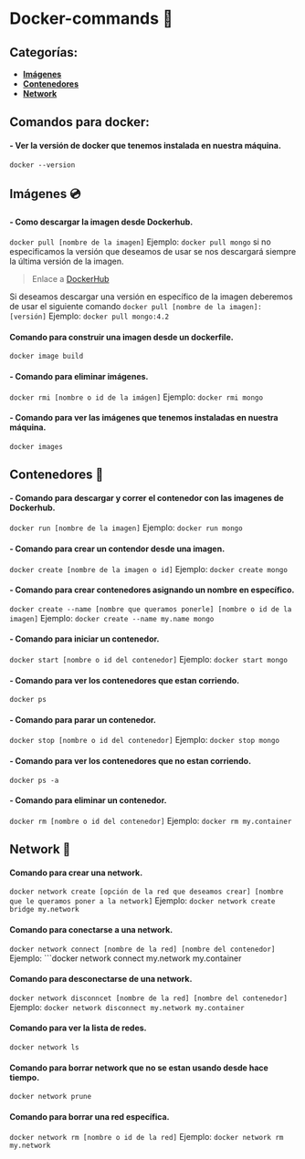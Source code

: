 # Docker-commands :whale:

## Categorías:
- [**Imágenes**](https://github.com/rgdnetwork/Docker/blob/Docker/Comandos.md#im%C3%A1genes-cd)
- [**Contenedores**](https://github.com/rgdnetwork/Docker/blob/Docker/Comandos.md#contenedores-department_store)
- [**Network**](https://github.com/rgdnetwork/Docker/blob/Docker/Comandos.md#network-link)

## Comandos para docker:

#### - Ver la versión de docker que tenemos instalada en nuestra máquina.
```docker --version```

## Imágenes :cd:

#### - Como descargar la imagen desde Dockerhub.
```docker pull [nombre de la imagen]```
Ejemplo: ```docker pull mongo``` si no especificamos la versión que deseamos de usar se nos descargará siempre la última versión de la imagen.

> Enlace a [DockerHub](https://hub.docker.com/)

Si deseamos descargar una versión en específico de la imagen deberemos de usar el siguiente comando ```docker pull [nombre de la imagen]:[versión]```
Ejemplo: ```docker pull mongo:4.2```

#### Comando para construir una imagen desde un dockerfile.
```docker image build```

#### - Comando para eliminar imágenes.
```docker rmi [nombre o id de la imágen]```
Ejemplo: ```docker rmi mongo```

#### - Comando para ver las imágenes que tenemos instaladas en nuestra máquina.
```docker images```

## Contenedores :department_store:

#### - Comando para descargar y correr el contenedor con las imagenes de Dockerhub.
```docker run [nombre de la imagen]``` 
Ejemplo: ```docker run mongo```

#### - Comando para crear un contendor desde una imagen.
```docker create [nombre de la imagen o id]``` Ejemplo: ```docker create mongo```

#### - Comando para crear contenedores asignando un nombre en específico.
```docker create --name [nombre que queramos ponerle] [nombre o id de la imagen]```
Ejemplo: ```docker create --name my.name mongo```

#### - Comando para iniciar un contenedor.
```docker start [nombre o id del contenedor]```
Ejemplo: ```docker start mongo```

#### - Comando para ver los contenedores que estan corriendo.
```docker ps```

#### - Comando para parar un contenedor.
```docker stop [nombre o id del contenedor]```
Ejemplo: ```docker stop mongo```

#### - Comando para ver los contenedores que no estan corriendo.
```docker ps -a```

#### - Comando para eliminar un contenedor.
```docker rm [nombre o id del contenedor]```
Ejemplo: ```docker rm my.container```

## Network :link:

#### Comando para crear una network.
```docker network create [opción de la red que deseamos crear] [nombre que le queramos poner a la network]```
Ejemplo: ```docker network create bridge my.network```

#### Comando para conectarse a una network.
```docker network connect [nombre de la red] [nombre del contenedor]```
Ejemplo: ```docker network connect my.network my.container 

#### Comando para desconectarse de una network.
```docker network disconncet [nombre de la red] [nombre del contenedor]```
Ejemplo: ```docker network disconnect my.network my.container```

#### Comando para ver la lista de redes.
```docker network ls```

#### Comando para borrar network que no se estan usando desde hace tiempo.
```docker network prune```

#### Comando para borrar una red específica.
```docker network rm [nombre o id de la red]```
Ejemplo: ```docker network rm my.network```









